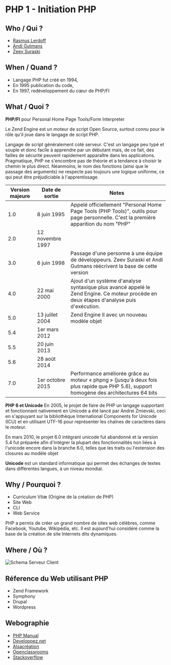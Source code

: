 # PHP 1 - Initiation PHP
## Who / Qui ? 

  - [Rasmus Lerdoff](https://fr.wikipedia.org/wiki/Rasmus_Lerdorf)
  - [Andi Gutmans](https://fr.wikipedia.org/wiki/Andi_Gutmans)
  - [Zeev Suraski](https://fr.wikipedia.org/wiki/Zeev_Suraski)

## When / Quand ?
- Langage PHP fut créé en 1994,
- En 1995 publication du code,
- En 1997, redéveloppement du cœur de PHP/FI
 
## What / Quoi ?
__PHP/FI__ pour Personal Home Page Tools/Form Interpreter

Le Zend Engine est un moteur de script Open Source, surtout connu pour le rôle qu'il joue dans le langage de script PHP.

Langage de script généralement coté serveur.
C'est un langage peu typé et souple et donc facile à apprendre par un débutant mais, de ce fait, des failles de sécurité peuvent rapidement apparaître dans les applications. Pragmatique, PHP ne s'encombre pas de théorie et a tendance à choisir le chemin le plus direct. Néanmoins, le nom des fonctions (ainsi que le passage des arguments) ne respecte pas toujours une logique uniforme, ce qui peut être préjudiciable à l'apprentissage.

| Version majeure | Date de sortie | Notes |
|-----------------|----------------|-------|
| 1.0 | 8 juin 1995 | Appelé officiellement "Personal Home Page Tools (PHP Tools)", outils pour page personnelle. C'est la première apparition du nom "PHP" |
| 2.0 | 12 novembre 1997 |  |
| 3.0 | 6 juin 1998 | Passage d'une personne à une équipe de développeurs. Zeev Suraski et Andi Gutmans réécrivent la base de cette version |
| 4.0 | 22 mai 2000 | Ajout d'un système d'analyse syntaxique plus avancé appelé le Zend Engine. Ce moteur procède en deux étapes d'analyse puis d'exécution. |
| 5.0 | 13 juillet 2004 | Zend Engine II avec un nouveau modèle objet |
| 5.4 | 1er mars 2012 |  |
| 5.5 | 20 juin 2013 |  |
| 5.6 | 28 août 2014 |  |
| 7.0 | 1er octobre 2015 | Performance améliorée grâce au moteur « phpng » (jusqu'à deux fois plus rapide que PHP 5.6), support homogène des architectures 64 bits |

__PHP 6 et Unicode__
En 2005, le projet de faire de PHP un langage supportant et fonctionnant nativement en Unicode a été lancé par Andrei Zmievski, ceci en s'appuyant sur la bibliothèque International Components for Unicode (ICU) et en utilisant UTF-16 pour représenter les chaînes de caractères dans le moteur.

En mars 2010, le projet 6.0 intégrant unicode fut abandonné et la version 5.4 fut préparée afin d'intégrer la plupart des fonctionnalités non liées à l'unicode encore dans la branche 6.0, telles que les traits ou l'extension des closures au modèle objet

__Unicode__ est un standard informatique qui permet des échanges de textes dans différentes langues, à un niveau mondial.

## Why / Pourquoi ? 

- Curriculum Vitæ (Origine de la création de PHP)
- Site Web
- CLI
- Web Service

PHP a permis de créer un grand nombre de sites web célèbres, comme Facebook, Youtube, Wikipédia, etc.
Il est aujourd'hui considéré comme la base de la création de site Internets dits dynamiques.

## Where / Où ?

![Schema Serveur Client](https://github.com/IPSSI-DEV7/PHP-1/blob/master/img/Sch%C3%A9ma%20serveur-client.png)

## Réference du Web utilisant PHP

- Zend Framework
- Symphony
- Drupal
- Wordpress

## Webographie
- [PHP Manual](https://secure.php.net/manual/fr/index.php)
- [Developpez.net](http://www.developpez.net)
- [Alsacréation](http://www.alsacreations.com)
- [Openclassrooms](https://openclassrooms.com)
- [Stackoverflow](http://stackoverflow.com)
